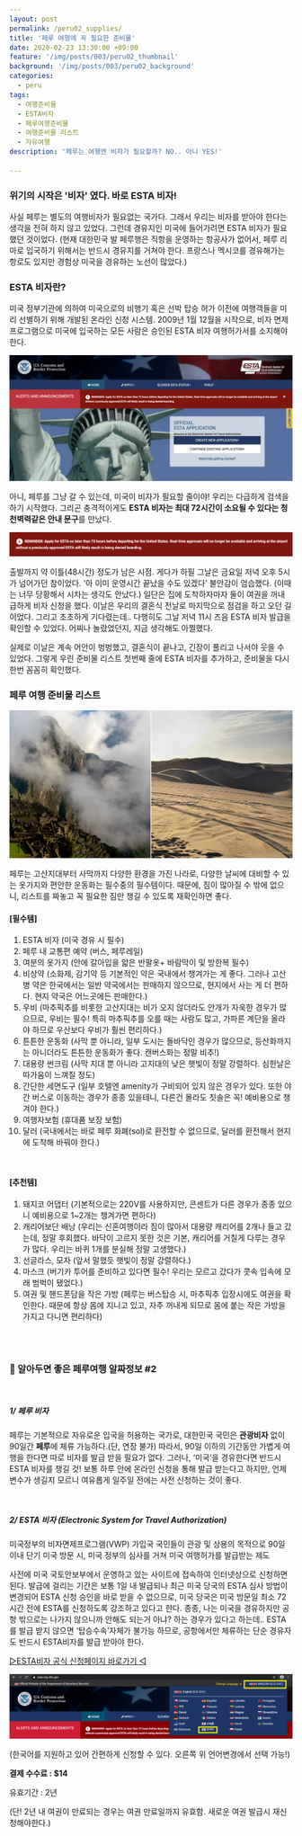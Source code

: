 ```yaml
---
layout: post
permalink: /peru02_supplies/
title: '페루 여행에 꼭 필요한 준비물'
date: 2020-02-23 13:30:00 +09:00
feature: '/img/posts/003/peru02_thumbnail'
background: '/img/posts/003/peru02_background'
categories:
  - peru
tags:
  - 여행준비물
  - ESTA비자
  - 페루여행준비물
  - 여행준비물 리스트
  - 자유여행
description: '페루는 여행엔 비자가 필요할까? NO.. 아니 YES!'

---
```


### 위기의 시작은 '비자' 였다. 바로 ESTA 비자!

사실 페루는 별도의 여행비자가 필요없는 국가다. 그래서 우리는 비자를 받아야 한다는 생각을 전혀 하지 않고 있었다. 그런데 경유지인 미국에 들어가려면 ESTA 비자가 필요했던 것이었다. (현재 대한민국 발 페루행은 직항을 운영하는 항공사가 없어서, 페루 리마로 입국하기 위해서는 반드시 경유지를 거쳐야 한다. 프랑스나 멕시코를 경유해가는 항로도 있지만 경험상 미국을 경유하는 노선이 많았다.) 

### ESTA 비자란?

미국 정부기관에 의하여 미국으로의 비행기 혹은 선박 탑승 허가 이전에 여행객들을 미리 선별하기 위해 개발된 온라인 신청 시스템. 2009년 1월 12월을 시작으로, 비자 면제 프로그램으로 미국에 입국하는 모든 사람은 승인된 ESTA 비자 여행허가서를 소지해야 한다.

![이스타비자](/img/posts/003/01.jpg)

아니, 페루를 그냥 갈 수 있는데, 미국이 비자가 필요할 줄이야! 우리는 다급하게 검색을 하기 시작했다. 그리곤 충격적이게도 **ESTA 비자는 최대 72시간이 소요될 수 있다는 청천벽력같은 안내 문구**를 만났다.

![이스타비자](/img/posts/003/02.jpg)

출발까지 약 이틀(48시간) 정도가 남은 시점. 게다가 하필 그날은 금요일 저녁 오후 5시가 넘어가던 참이었다. ’아 이미 운영시간 끝났을 수도 있겠다’ 불안감이 엄습했다. (이때는 너무 당황해서 시차는 생각도 안났다.) 일단은 집에 도착하자마자 둘이 여권을 꺼내 급하게 비자 신청을 했다. 이날은 우리의 결혼식 전날로 마지막으로 점검을 하고 오던 길이었다. 그리고 초초하게 기다렸는데.. 다행히도 그날 저녁 11시 즈음 ESTA 비자 발급을 확인할 수 있었다. 어찌나 놀랐었던지, 지금 생각해도 아찔했다.

실제로 이날은 계속 어안이 벙벙했고, 결혼식이 끝나고, 긴장이 풀리고 나서야 웃을 수 있었다. 그렇게 우린 준비물 리스트 첫번째 줄에 ESTA 비자를 추가하고, 준비물을 다시 한번 꼼꼼히 확인했다.

### 페루 여행 준비물 리스트

![페루날씨](/img/posts/003/03.jpg)

페루는 고산지대부터 사막까지 다양한 환경을 가진 나라로, 다양한 날씨에 대비할 수 있는 옷가지와 편안한 운동화는 필수중의 필수템이다. 때문에, 짐이 많아질 수 밖에 없으니, 리스트를 짜놓고 꼭 필요한 짐만 챙길 수 있도록 재확인하면 좋다.

#### [필수템] 

1. ESTA 비자 (미국 경유 시 필수)
2. 페루 내 교통편 예약 (버스, 페루레일)
3. 여분의 옷가지 (안에 갈아입을 얇은 반팔옷+ 바람막이 및 방한복 필수)
4. 비상약 (소화제, 감기약 등 기본적인 약은 국내에서 챙겨가는 게 좋다. 그러나 고산병 약은 한국에서는 일반 약국에서는 판매하지 않으므로, 현지에서 사는 게 더 편하다. 현지 약국은 어느곳에든 판매한다.)
5. 우비 (마추픽추를 비롯한 고산지대는 비가 오지 않더라도 안개가 자욱한 경우가 많으므로, 우비는 필수! 특히 마추픽추를 오를 때는 사람도 많고, 가파른 계단을 올라야 하므로 우산보다 우비가 훨씬 편리하다.)
6. 튼튼한 운동화 (사막 뿐 아니라, 일부 도시는 돌바닥인 경우가 많으므로, 등산화까지는 아니더라도 튼튼한 운동화가 좋다. 캔버스화는 정말 비추!)
7. 대용량 썬크림 (사막 지대 뿐 아니라 고지대의 낮은 햇빛이 정말 강렬하다. 심한날은 따가움이 느껴질 정도)
8. 간단한 세면도구 (일부 호텔엔 amenity가 구비되어 있지 않은 경우가 있다. 또한 야간 버스로 이동하는 경우가 종종 있을테니, 다른건 몰라도 칫솔은 꼭! 예비용으로 챙겨야 한다.)
9. 여행자보험 (휴대품 보장 보험)
10. 달러 (국내에서는 바로 페루 화폐(sol)로 환전할 수 없으므로, 달러를 환전해서 현지에 도착해 바꿔야 한다.)

<br>

#### [추천템]

1. 돼지코 어댑터 (기본적으로는 220V를 사용하지만, 콘센트가 다른 경우가 종종 있으니 예비용으로 1~2개는 챙겨가면 편하다)
2. 캐리어보단 배낭 (우리는 신혼여행이라 짐이 많아서 대용량 캐리어를 2개나 들고 갔는데, 정말 후회했다. 바닥이 고르지 못한 것은 기본, 캐리어를 거칠게 다루는 경우가 많다. 우리는 바퀴 1개를 분실해 정말 고생했다.)
3. 선글라스, 모자 (앞서 말했듯 햇빛이 정말 강렬하다.)
4. 마스크 (버기카 투어를 준비하고 있다면 필수! 우리는 모르고 갔다가 콧속 입속에 모래 범벅이 됐었다.)
5. 여권 및 핸드폰담을 작은 가방 (페루는 버스탑승 시, 마추픽추 입장시에도 여권을 확인한다. 때문에 항상 몸에 지니고 있고, 자주 꺼내게 되므로 몸에 붙는 작은 가방을 가지고 다니면 편리하다)

<br><br>

### 📌 알아두면 좋은 페루여행 알짜정보 #2

<br>

##### 1/ 페루 비자

페루는 기본적으로 자유로운 입국을 허용하는 국가로, 대한민국 국민은 **관광비자** 없이 90일간 **페루**에 체류 가능하다.(단, 연장 불가) 따라서, 90일 이하의 기간동안 가볍게 여행을 한다면 따로 비자를 발급 받을 필요가 없다. 그러나, ‘미국’을 경유한다면 반드시 ESTA 비자를 챙길 것! 보통 하루 안에 온라인 신청을 통해 발급 받는다고 하지만, 언제 변수가 생길지 모르니 여유롭게 일주일 전에는 사전 신청하는 것이 좋다.

<br>

##### 2/  **ESTA** **비자** (Electronic System for Travel Authorization)

미국정부의 비자면제프로그램(VWP) 가입국 국민들이 관광 및 상용의 목적으로 90일 이내 단기 미국 방문 시, 미국 정부의 심사를 거쳐 미국 여행허가를 발급받는 제도

사전에 미국 국토안보부에서 운영하고 있는 사이트에 접속하여 인터넷상으로 신청하면 된다. 발급에 걸리는 기간은 보통 1일 내 발급되나 최근 미국 당국의 ESTA 심사 방법이 변경되어 ESTA 신청 승인을 바로 받을 수 없으므로, 미국 당국은 미국 방문일 최소 72시간 전에 ESTA를 신청하도록 강조하고 있다고 한다. 종종, 나는 미국을 경유하지만 공항 밖으로는 나가지 않으니까 안해도 되는거 아냐? 하는 경우가 있다고 하는데.. ESTA를 발급 받지 않으면 ‘탑승수속’자체가 불가능 하므로, 공항에서만 체류하는 단순 경유자도 반드시 ESTA비자를 발급 받아야 한다.

[▷ESTA비자 공식 신청페이지 바로가기 ◁](https://esta.cbp.dhs.gov/)

![이스타비자](/img/posts/003/04.jpg)

(한국어를 지원하고 있어 간편하게 신청할 수 있다. 오른쪽 위 언어변경에서 선택 가능!)

**결제 수수료 : $14**

유효기간 : 2년

(단! 2년 내 여권이 만료되는 경우는 여권 만료일까지 유효함. 새로운 여권 발급시 재신청해야한다.)

<br><br>
